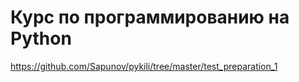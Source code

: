 # Курс по программированию на Python

https://github.com/Sapunov/pykili/tree/master/test_preparation_1
